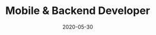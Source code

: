---
date: '2020-05-30'
title: 'Mobile & Backend Developer'
company: 'Hotels.ng Internship'
range: 'May - Aug 2020'
url: 'https://hng.tech/'
---